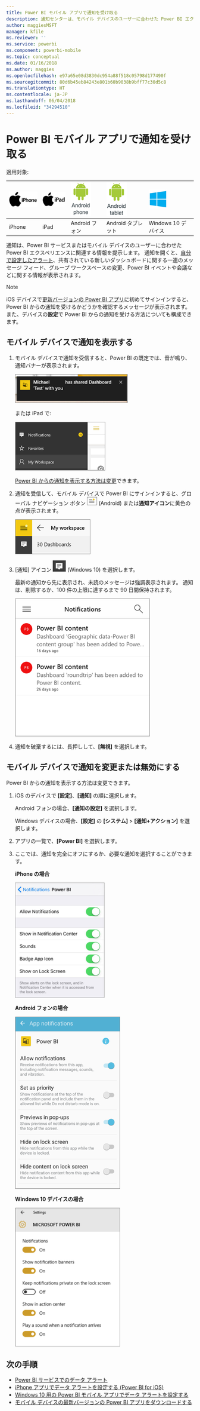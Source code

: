 ```yaml
---
title: Power BI モバイル アプリで通知を受け取る
description: 通知センターは、モバイル デバイスのユーザーに合わせた Power BI エクスペリエンスに関連する情報を提示します。
author: maggiesMSFT
manager: kfile
ms.reviewer: ''
ms.service: powerbi
ms.component: powerbi-mobile
ms.topic: conceptual
ms.date: 01/16/2018
ms.author: maggies
ms.openlocfilehash: e97a65e08d3830dc954a88f518c05798d177490f
ms.sourcegitcommit: 80d6b45eb84243e801b60b9038b9bff77c30d5c8
ms.translationtype: HT
ms.contentlocale: ja-JP
ms.lasthandoff: 06/04/2018
ms.locfileid: "34294510"
---
```

# <a name="get-notifications-in-the-power-bi-mobile-apps"></a>Power BI モバイル アプリで通知を受け取る
適用対象:

| ![iPhone](media/mobile-apps-notification-center/iphone-logo-50-px.png) | ![iPad](media/mobile-apps-notification-center/ipad-logo-50-px.png) | ![Android フォン](media/mobile-apps-notification-center/android-phone-logo-50-px.png) | ![Android タブレット](media/mobile-apps-notification-center/android-tablet-logo-50-px.png) | ![Windows 10](media/mobile-apps-notification-center/win-10-logo-50-px.png) |
|:--- |:--- |:--- |:--- |:--- |
| iPhone |iPad |Android フォン |Android タブレット |Windows 10 デバイス |

通知は、Power BI サービスまたはモバイル デバイスのユーザーに合わせた Power BI エクスペリエンスに関連する情報を提示します。 通知を開くと、[自分で設定したアラート](mobile-set-data-alerts-in-the-mobile-apps.md)、共有されている新しいダッシュボードに関する一連のメッセージ フィード、グループ ワークスペースの変更、Power BI イベントや会議などに関する情報が表示されます。

> [!NOTE]
> iOS デバイスで[更新バージョンの Power BI アプリ](https://powerbi.microsoft.com/mobile/)に初めてサインインすると、Power BI からの通知を受けるかどうかを確認するメッセージが表示されます。 また、デバイスの**設定**で Power BI からの通知を受ける方法についても構成できます。 
> 
> 

## <a name="view-notifications-on-your-mobile-device"></a>モバイル デバイスで通知を表示する
1. モバイル デバイスで通知を受信すると、Power BI の既定では、音が鳴り、通知バナーが表示されます。
   
   ![通知バナー](media/mobile-apps-notification-center/power-bi-mobile-notification-banner.png)
   
   または iPad で:
   
   ![通知](media/mobile-apps-notification-center/power-bi-ipad-notifications.png)
   
   [Power BI からの通知を表示する方法は変更](mobile-apps-notification-center.md#change-or-turn-off-notifications-on-your-mobile-device)できます。
2. 通知を受信して、モバイル デバイスで Power BI にサインインすると、グローバル ナビゲーション ボタン ![通知ドット](media/mobile-apps-notification-center/power-bi-android-menu-notifications-icon.png) (Android) または**通知アイコン**に黄色の点が表示されます。 
   
   ![通知ドット](media/mobile-apps-notification-center/power-bi-windows-10-notifications.png)
3. [通知] アイコン ![[通知] アイコン](media/mobile-apps-notification-center/power-bi-windows-10-notification-icon.png) (Windows 10) を選択します。
   
    最新の通知から先に表示され、未読のメッセージは強調表示されます。 通知は、削除するか、100 件の上限に達するまで 90 日間保持されます。
   
   ![iOS の通知リスト](media/mobile-apps-notification-center/power-bi-iphone-notifications-list.png)
4. 通知を破棄するには、長押しして、**[無視]** を選択します。

## <a name="change-or-turn-off-notifications-on-your-mobile-device"></a>モバイル デバイスで通知を変更または無効にする
Power BI からの通知を表示する方法は変更できます。

1. iOS のデバイスで **[設定]**、**[通知]** の順に選択します。 
   
    Android フォンの場合、**[通知の設定]** を選択します。
   
    Windows デバイスの場合、**[設定]** の **[システム]** > **[通知+アクション]** を選択します。
2. アプリの一覧で、**[Power BI]** を選択します。 
3. ここでは、通知を完全にオフにするか、必要な通知を選択することができます。
   
    **iPhone の場合**
   
    ![通知を選択する](media/mobile-apps-notification-center/power-bi-notifications-iphone-settings.png)
   
    **Android フォンの場合**
   
    ![通知を選択する](media/mobile-apps-notification-center/power-bi-notifications-android-settings.png)

    **Windows 10 デバイスの場合**

    ![通知を選択する](media/mobile-apps-notification-center/power-bi-notifications-windows10-settings.png)

## <a name="next-steps"></a>次の手順
* [Power BI サービスでのデータ アラート](service-set-data-alerts.md)
* [iPhone アプリでデータ アラートを設定する (Power BI for iOS)](mobile-set-data-alerts-in-the-mobile-apps.md)
* [Windows 10 用の Power BI モバイル アプリでデータ アラートを設定する](mobile-set-data-alerts-in-the-mobile-apps.md)
* [モバイル デバイスの最新バージョンの Power BI アプリをダウンロードする](https://powerbi.microsoft.com/mobile/)

